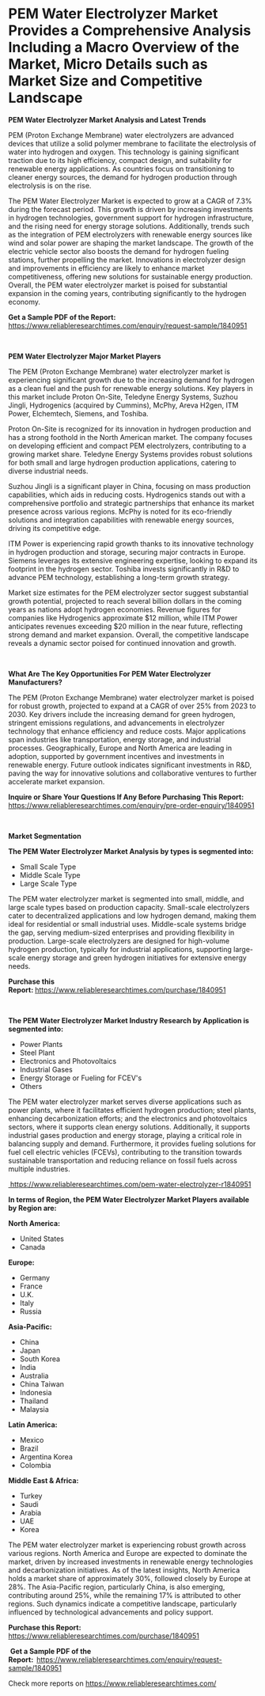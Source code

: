 <p><h1>PEM Water Electrolyzer Market Provides a Comprehensive Analysis Including a Macro Overview of the Market, Micro Details such as Market Size and Competitive Landscape</h1></p><p><strong>PEM Water Electrolyzer Market Analysis and Latest Trends</strong></p>
<p><p>PEM (Proton Exchange Membrane) water electrolyzers are advanced devices that utilize a solid polymer membrane to facilitate the electrolysis of water into hydrogen and oxygen. This technology is gaining significant traction due to its high efficiency, compact design, and suitability for renewable energy applications. As countries focus on transitioning to cleaner energy sources, the demand for hydrogen production through electrolysis is on the rise.</p><p>The PEM Water Electrolyzer Market is expected to grow at a CAGR of 7.3% during the forecast period. This growth is driven by increasing investments in hydrogen technologies, government support for hydrogen infrastructure, and the rising need for energy storage solutions. Additionally, trends such as the integration of PEM electrolyzers with renewable energy sources like wind and solar power are shaping the market landscape. The growth of the electric vehicle sector also boosts the demand for hydrogen fueling stations, further propelling the market. Innovations in electrolyzer design and improvements in efficiency are likely to enhance market competitiveness, offering new solutions for sustainable energy production. Overall, the PEM water electrolyzer market is poised for substantial expansion in the coming years, contributing significantly to the hydrogen economy.</p></p>
<p><strong>Get a Sample PDF of the Report:&nbsp;</strong> <a href="https://www.reliableresearchtimes.com/enquiry/request-sample/1840951?utm_campaign=2263&utm_medium=2&utm_source=Github&utm_content=ia&utm_term=01042025&utm_id=pem-water-electrolyzer">https://www.reliableresearchtimes.com/enquiry/request-sample/1840951</a></p>
<p>&nbsp;</p>
<p><strong>PEM Water Electrolyzer Major Market Players</strong></p>
<p><p>The PEM (Proton Exchange Membrane) water electrolyzer market is experiencing significant growth due to the increasing demand for hydrogen as a clean fuel and the push for renewable energy solutions. Key players in this market include Proton On-Site, Teledyne Energy Systems, Suzhou Jingli, Hydrogenics (acquired by Cummins), McPhy, Areva H2gen, ITM Power, Elchemtech, Siemens, and Toshiba.</p><p>Proton On-Site is recognized for its innovation in hydrogen production and has a strong foothold in the North American market. The company focuses on developing efficient and compact PEM electrolyzers, contributing to a growing market share. Teledyne Energy Systems provides robust solutions for both small and large hydrogen production applications, catering to diverse industrial needs.</p><p>Suzhou Jingli is a significant player in China, focusing on mass production capabilities, which aids in reducing costs. Hydrogenics stands out with a comprehensive portfolio and strategic partnerships that enhance its market presence across various regions. McPhy is noted for its eco-friendly solutions and integration capabilities with renewable energy sources, driving its competitive edge.</p><p>ITM Power is experiencing rapid growth thanks to its innovative technology in hydrogen production and storage, securing major contracts in Europe. Siemens leverages its extensive engineering expertise, looking to expand its footprint in the hydrogen sector. Toshiba invests significantly in R&D to advance PEM technology, establishing a long-term growth strategy.</p><p>Market size estimates for the PEM electrolyzer sector suggest substantial growth potential, projected to reach several billion dollars in the coming years as nations adopt hydrogen economies. Revenue figures for companies like Hydrogenics approximate $12 million, while ITM Power anticipates revenues exceeding $20 million in the near future, reflecting strong demand and market expansion. Overall, the competitive landscape reveals a dynamic sector poised for continued innovation and growth.</p></p>
<p>&nbsp;</p>
<p><strong>What Are The Key Opportunities For PEM Water Electrolyzer Manufacturers?</strong></p>
<p><p>The PEM (Proton Exchange Membrane) water electrolyzer market is poised for robust growth, projected to expand at a CAGR of over 25% from 2023 to 2030. Key drivers include the increasing demand for green hydrogen, stringent emissions regulations, and advancements in electrolyzer technology that enhance efficiency and reduce costs. Major applications span industries like transportation, energy storage, and industrial processes. Geographically, Europe and North America are leading in adoption, supported by government incentives and investments in renewable energy. Future outlook indicates significant investments in R&D, paving the way for innovative solutions and collaborative ventures to further accelerate market expansion.</p></p>
<p><strong>Inquire or Share Your Questions If Any Before Purchasing This Report:</strong> <a href="https://www.reliableresearchtimes.com/enquiry/pre-order-enquiry/1840951?utm_campaign=2263&utm_medium=2&utm_source=Github&utm_content=ia&utm_term=01042025&utm_id=pem-water-electrolyzer">https://www.reliableresearchtimes.com/enquiry/pre-order-enquiry/1840951</a></p>
<p>&nbsp;</p>
<p><strong>Market Segmentation</strong></p>
<p><strong>The PEM Water Electrolyzer Market Analysis by types is segmented into:</strong></p>
<p><ul><li>Small Scale Type</li><li>Middle Scale Type</li><li>Large Scale Type</li></ul></p>
<p><p>The PEM water electrolyzer market is segmented into small, middle, and large scale types based on production capacity. Small-scale electrolyzers cater to decentralized applications and low hydrogen demand, making them ideal for residential or small industrial uses. Middle-scale systems bridge the gap, serving medium-sized enterprises and providing flexibility in production. Large-scale electrolyzers are designed for high-volume hydrogen production, typically for industrial applications, supporting large-scale energy storage and green hydrogen initiatives for extensive energy needs.</p></p>
<p><strong>Purchase this Report:&nbsp;</strong><a href="https://www.reliableresearchtimes.com/purchase/1840951?utm_campaign=2263&utm_medium=2&utm_source=Github&utm_content=ia&utm_term=01042025&utm_id=pem-water-electrolyzer">https://www.reliableresearchtimes.com/purchase/1840951</a></p>
<p>&nbsp;</p>
<p><strong>The PEM Water Electrolyzer Market Industry Research by Application is segmented into:</strong></p>
<p><ul><li>Power Plants</li><li>Steel Plant</li><li>Electronics and Photovoltaics</li><li>Industrial Gases</li><li>Energy Storage or Fueling for FCEV's</li><li>Others</li></ul></p>
<p><p>The PEM water electrolyzer market serves diverse applications such as power plants, where it facilitates efficient hydrogen production; steel plants, enhancing decarbonization efforts; and the electronics and photovoltaics sectors, where it supports clean energy solutions. Additionally, it supports industrial gases production and energy storage, playing a critical role in balancing supply and demand. Furthermore, it provides fueling solutions for fuel cell electric vehicles (FCEVs), contributing to the transition towards sustainable transportation and reducing reliance on fossil fuels across multiple industries.</p></p>
<p><a href="https://www.reliableresearchtimes.com/pem-water-electrolyzer-r1840951?utm_campaign=2263&utm_medium=2&utm_source=Github&utm_content=ia&utm_term=01042025&utm_id=pem-water-electrolyzer">&nbsp;https://www.reliableresearchtimes.com/pem-water-electrolyzer-r1840951</a></p>
<p><strong>In terms of Region, the PEM Water Electrolyzer Market Players available by Region are:</strong></p>
<p>
    <p> <strong> North America: </strong>
        <ul>
            <li>United States</li>
            <li>Canada</li>
        </ul>
        </p> 
    <p> <strong> Europe: </strong>
        <ul>
            <li>Germany</li>
            <li>France</li>
            <li>U.K.</li>
            <li>Italy</li>
            <li>Russia</li>
        </ul>
        </p> 
    <p> <strong> Asia-Pacific: </strong>
        <ul>
            <li>China</li>
            <li>Japan</li>
            <li>South Korea</li>
            <li>India</li>
            <li>Australia</li>
            <li>China Taiwan</li>
            <li>Indonesia</li>
            <li>Thailand</li>
            <li>Malaysia</li>
        </ul>
        </p> 
    <p> <strong> Latin America: </strong>
        <ul>
            <li>Mexico</li>
            <li>Brazil</li>
            <li>Argentina Korea</li>
            <li>Colombia</li>
        </ul>
        </p> 
    <p> <strong> Middle East & Africa: </strong>
        <ul>
            <li>Turkey</li>
            <li>Saudi</li>
            <li>Arabia</li>
            <li>UAE</li>
            <li>Korea</li>
        </ul>
    </p>
    </p>
<p><p>The PEM water electrolyzer market is experiencing robust growth across various regions. North America and Europe are expected to dominate the market, driven by increased investments in renewable energy technologies and decarbonization initiatives. As of the latest insights, North America holds a market share of approximately 30%, followed closely by Europe at 28%. The Asia-Pacific region, particularly China, is also emerging, contributing around 25%, while the remaining 17% is attributed to other regions. Such dynamics indicate a competitive landscape, particularly influenced by technological advancements and policy support.</p></p>
<p><strong>Purchase this Report: </strong><a href="https://www.reliableresearchtimes.com/purchase/1840951?utm_campaign=2263&utm_medium=2&utm_source=Github&utm_content=ia&utm_term=01042025&utm_id=pem-water-electrolyzer">https://www.reliableresearchtimes.com/purchase/1840951</a></p>
<p>&nbsp;<strong>Get a Sample PDF of the Report:&nbsp;&nbsp;</strong><a href="https://www.reliableresearchtimes.com/enquiry/request-sample/1840951?utm_campaign=2263&utm_medium=2&utm_source=Github&utm_content=ia&utm_term=01042025&utm_id=pem-water-electrolyzer">https://www.reliableresearchtimes.com/enquiry/request-sample/1840951</a></p>
<p><strong></strong></p>
<p>Check more reports on <a href="https://www.reliableresearchtimes.com/?utm_campaign=2263&utm_medium=2&utm_source=Github&utm_content=ia&utm_term=01042025&utm_id=pem-water-electrolyzer">https://www.reliableresearchtimes.com/</a></p>